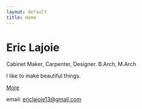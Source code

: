 ```yaml
---
layout: default
title: Home
---
```


# Eric Lajoie
Cabinet Maker, Carpenter, Designer. B.Arch, M.Arch

I like to make beautiful things.

[More](https://www.youtube.com/watch?v=o--9tqszurc)


email: [ericlajoie13@gmail.com](mailto:ericlajoie13@gmail.com)